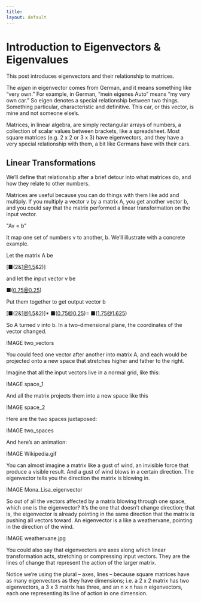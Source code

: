 ```yaml
---
title: 
layout: default
---
```


# Introduction to Eigenvectors & Eigenvalues

This post introduces eigenvectors and their relationship to matrices.

The *eigen* in eigenvector comes from German, and it means something like “very own.” For example, in German, “mein eigenes Auto” means “my very own car.” So eigen denotes a special relationship between two things. Something particular, characteristic and definitive. This car, or this vector, is mine and not someone else’s.

Matrices, in linear algebra, are simply rectangular arrays of numbers, a collection of scalar values between brackets, like a spreadsheet. Most square matrices (e.g. 2 x 2 or 3 x 3) have eigenvectors, and they have a very special relationship with them, a bit like Germans have with their cars.

## Linear Transformations

We’ll define that relationship after a brief detour into what matrices do, and how they relate to other numbers.

Matrices are useful because you can do things with them like add and multiply. If you multiply a vector v by a matrix A, you get another vector b, and you could say that the matrix performed a linear transformation on the input vector. 

"Av = b" 

It map one set of numbers v to another, b.  We’ll illustrate with a concrete example. 

Let the matrix A be 

[■(2&1@1.5&2)]

and let the input vector v be 

■(0.75@0.25)

Put them together to get output vector b

[■(2&1@1.5&2)]* ■(0.75@0.25)= ■(1.75@1.625)

So A turned v into b. In a two-dimensional plane, the coordinates of the vector changed.

IMAGE two_vectors

You could feed one vector after another into matrix A, and each would be projected onto a new space that stretches higher and father to the right. 

Imagine that all the input vectors live in a normal grid, like this:

IMAGE space_1

And all the matrix projects them into a new space like this

IMAGE space_2

Here are the two spaces juxtaposed:

IMAGE two_spaces

And here’s an animation:

IMAGE Wikipedia.gif

You can almost imagine a matrix like a gust of wind, an invisible force that produce a  visible result. And a gust of wind blows in a certain direction. The eigenvector tells you the direction the matrix is blowing in. 

IMAGE Mona_Lisa_eigenvector

So out of all the vectors affected by a matrix blowing through one space, which one is the eigenvector? It’s the one that doesn’t change direction; that is, the eigenvector is already pointing in the same direction that the matrix is pushing all vectors toward. An eigenvector is a like a weathervane, pointing in the direction of the wind. 

IMAGE weathervane.jpg

You could also say that eigenvectors are axes along which linear transformation acts, stretching or compressing input vectors. They are the lines of change that represent the action of the larger matrix.

Notice we’re using the plural – axes, lines – because square matrices have as many eigenvectors as they have dimensions; i.e. a 2 x 2 matrix has two eigenvectors, a 3 x 3 matrix has three, and an n x n has n eigenvectors, each one representing its line of action in one dimension. 
